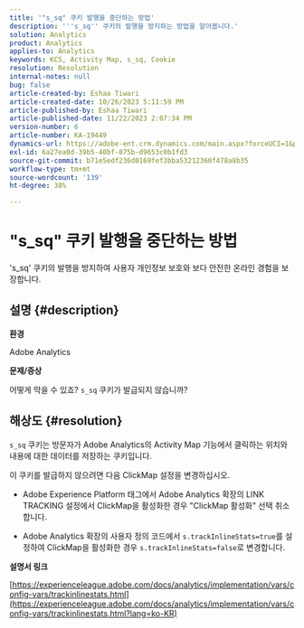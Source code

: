 ```yaml
---
title: '"s_sq" 쿠키 발행을 중단하는 방법'
description: '''s_sq'' 쿠키의 발행을 방지하는 방법을 알아봅니다.'
solution: Analytics
product: Analytics
applies-to: Analytics
keywords: KCS, Activity Map, s_sq, Cookie
resolution: Resolution
internal-notes: null
bug: false
article-created-by: Eshaa Tiwari
article-created-date: 10/26/2023 5:11:59 PM
article-published-by: Eshaa Tiwari
article-published-date: 11/22/2023 2:07:34 PM
version-number: 6
article-number: KA-19449
dynamics-url: https://adobe-ent.crm.dynamics.com/main.aspx?forceUCI=1&pagetype=entityrecord&etn=knowledgearticle&id=3b2861c3-2274-ee11-9ae7-6045bd0063aa
exl-id: 6a27ea0d-39b5-40bf-875b-d9653c0b1fd3
source-git-commit: b71e5edf236d0169fef3bba53212360f478a8b35
workflow-type: tm+mt
source-wordcount: '139'
ht-degree: 38%

---
```


# &quot;s_sq&quot; 쿠키 발행을 중단하는 방법


&#39;s_sq&#39; 쿠키의 발행을 방지하여 사용자 개인정보 보호와 보다 안전한 온라인 경험을 보장합니다.

## 설명 {#description}


<b>환경</b>

Adobe Analytics

<b>문제/증상</b>

어떻게 막을 수 있죠? `s_sq` 쿠키가 발급되지 않습니까?


## 해상도 {#resolution}


`s_sq` 쿠키는 방문자가 Adobe Analytics의 Activity Map 기능에서 클릭하는 위치와 내용에 대한 데이터를 저장하는 쿠키입니다.

이 쿠키를 발급하지 않으려면 다음 ClickMap 설정을 변경하십시오.

- Adobe Experience Platform 태그에서 Adobe Analytics 확장의 LINK TRACKING 설정에서 ClickMap을 활성화한 경우 &quot;ClickMap 활성화&quot; 선택 취소합니다.

- Adobe Analytics 확장의 사용자 정의 코드에서 `s.trackInlineStats=true`를 설정하여 ClickMap을 활성화한 경우 `s.trackInlineStats=false`로 변경합니다.

<b>설명서 링크</b>

[https://experienceleague.adobe.com/docs/analytics/implementation/vars/config-vars/trackinlinestats.html](https://experienceleague.adobe.com/docs/analytics/implementation/vars/config-vars/trackinlinestats.html?lang=ko-KR)

